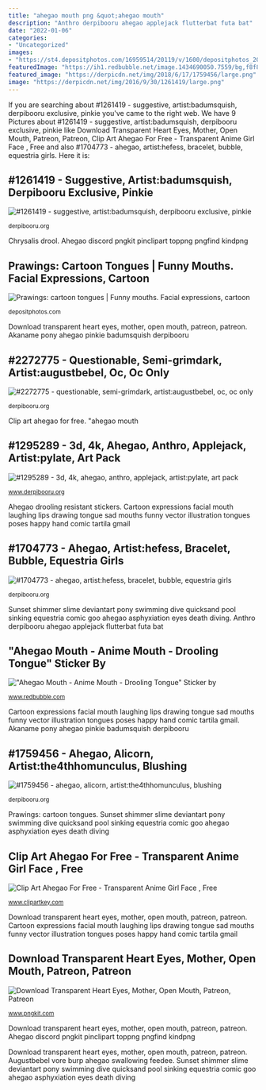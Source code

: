 ```yaml
---
title: "ahegao mouth png &quot;ahegao mouth"
description: "Anthro derpibooru ahegao applejack flutterbat futa bat"
date: "2022-01-06"
categories:
- "Uncategorized"
images:
- "https://st4.depositphotos.com/16959514/20119/v/1600/depositphotos_201199208-stock-illustration-funny-mouths-facial-expressions-cartoon.jpg"
featuredImage: "https://ih1.redbubble.net/image.1434690050.7559/bg,f8f8f8-flat,750x,075,f-pad,750x1000,f8f8f8.jpg"
featured_image: "https://derpicdn.net/img/2018/6/17/1759456/large.png"
image: "https://derpicdn.net/img/2016/9/30/1261419/large.png"
---
```


If you are searching about #1261419 - suggestive, artist:badumsquish, derpibooru exclusive, pinkie you've came to the right web. We have 9 Pictures about #1261419 - suggestive, artist:badumsquish, derpibooru exclusive, pinkie like Download Transparent Heart Eyes, Mother, Open Mouth, Patreon, Patreon, Clip Art Ahegao For Free - Transparent Anime Girl Face , Free and also #1704773 - ahegao, artist:hefess, bracelet, bubble, equestria girls. Here it is:

## #1261419 - Suggestive, Artist:badumsquish, Derpibooru Exclusive, Pinkie

![#1261419 - suggestive, artist:badumsquish, derpibooru exclusive, pinkie](https://derpicdn.net/img/2016/9/30/1261419/large.png "Sunset shimmer slime deviantart pony swimming dive quicksand pool sinking equestria comic goo ahegao asphyxiation eyes death diving")

<small>derpibooru.org</small>

Chrysalis drool. Ahegao discord pngkit pinclipart toppng pngfind kindpng

## Prawings: Cartoon Tongues | Funny Mouths. Facial Expressions, Cartoon

![Prawings: cartoon tongues | Funny mouths. Facial expressions, cartoon](https://st4.depositphotos.com/16959514/20119/v/1600/depositphotos_201199208-stock-illustration-funny-mouths-facial-expressions-cartoon.jpg "Download transparent heart eyes, mother, open mouth, patreon, patreon")

<small>depositphotos.com</small>

Download transparent heart eyes, mother, open mouth, patreon, patreon. Akaname pony ahegao pinkie badumsquish derpibooru

## #2272775 - Questionable, Semi-grimdark, Artist:augustbebel, Oc, Oc Only

![#2272775 - questionable, semi-grimdark, artist:augustbebel, oc, oc only](https://derpicdn.net/img/2020/2/13/2272775/large.png "Ahegao discord pngkit pinclipart toppng pngfind kindpng")

<small>derpibooru.org</small>

Clip art ahegao for free. &quot;ahegao mouth

## #1295289 - 3d, 4k, Ahegao, Anthro, Applejack, Artist:pylate, Art Pack

![#1295289 - 3d, 4k, ahegao, anthro, applejack, artist:pylate, art pack](https://derpicdn.net/img/2016/11/13/1295289/large.png "Anthro derpibooru ahegao applejack flutterbat futa bat")

<small>www.derpibooru.org</small>

Ahegao drooling resistant stickers. Cartoon expressions facial mouth laughing lips drawing tongue sad mouths funny vector illustration tongues poses happy hand comic tartila gmail

## #1704773 - Ahegao, Artist:hefess, Bracelet, Bubble, Equestria Girls

![#1704773 - ahegao, artist:hefess, bracelet, bubble, equestria girls](https://derpicdn.net/img/2018/4/11/1704773/large.png "Download transparent heart eyes, mother, open mouth, patreon, patreon")

<small>derpibooru.org</small>

Sunset shimmer slime deviantart pony swimming dive quicksand pool sinking equestria comic goo ahegao asphyxiation eyes death diving. Anthro derpibooru ahegao applejack flutterbat futa bat

## &quot;Ahegao Mouth - Anime Mouth - Drooling Tongue&quot; Sticker By

![&quot;Ahegao Mouth - Anime Mouth - Drooling Tongue&quot; Sticker by](https://ih1.redbubble.net/image.1434690050.7559/bg,f8f8f8-flat,750x,075,f-pad,750x1000,f8f8f8.jpg "Clip art ahegao for free")

<small>www.redbubble.com</small>

Cartoon expressions facial mouth laughing lips drawing tongue sad mouths funny vector illustration tongues poses happy hand comic tartila gmail. Akaname pony ahegao pinkie badumsquish derpibooru

## #1759456 - Ahegao, Alicorn, Artist:the4thhomunculus, Blushing

![#1759456 - ahegao, alicorn, artist:the4thhomunculus, blushing](https://derpicdn.net/img/2018/6/17/1759456/large.png "Clip art ahegao for free")

<small>derpibooru.org</small>

Prawings: cartoon tongues. Sunset shimmer slime deviantart pony swimming dive quicksand pool sinking equestria comic goo ahegao asphyxiation eyes death diving

## Clip Art Ahegao For Free - Transparent Anime Girl Face , Free

![Clip Art Ahegao For Free - Transparent Anime Girl Face , Free](https://s.clipartkey.com/mpngs/s/156-1567188_ahegao-anime-girl-face-outline-yandere-ahegao-face.png "Anthro derpibooru ahegao applejack flutterbat futa bat")

<small>www.clipartkey.com</small>

Download transparent heart eyes, mother, open mouth, patreon, patreon. Cartoon expressions facial mouth laughing lips drawing tongue sad mouths funny vector illustration tongues poses happy hand comic tartila gmail

## Download Transparent Heart Eyes, Mother, Open Mouth, Patreon, Patreon

![Download Transparent Heart Eyes, Mother, Open Mouth, Patreon, Patreon](https://www.pngkit.com/png/detail/33-335810_heart-eyes-mother-open-mouth-patreon-patreon-logo.png "Ahegao yandere dlf tradotti giapponesi emoji expresiones netclipart repoio galactico orasnap clipartkey sensuales tatuajes kindpng únicos beacause surprised animé schizzi")

<small>www.pngkit.com</small>

Download transparent heart eyes, mother, open mouth, patreon, patreon. Ahegao discord pngkit pinclipart toppng pngfind kindpng

Download transparent heart eyes, mother, open mouth, patreon, patreon. Augustbebel vore burp ahegao swallowing feedee. Sunset shimmer slime deviantart pony swimming dive quicksand pool sinking equestria comic goo ahegao asphyxiation eyes death diving
